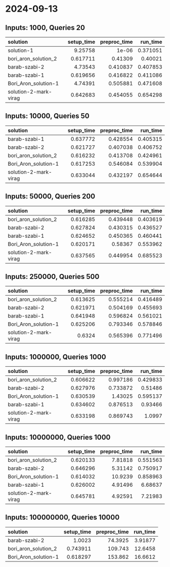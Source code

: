 # 2024-09-13

## Inputs: 1000, Queries 20

| solution              |   setup_time |   preproc_time |   run_time |
|:----------------------|-------------:|---------------:|-----------:|
| solution-1            |     9.25758  |       1e-06    |   0.371051 |
| bori_aron_solution_2  |     0.617711 |       0.41309  |   0.40021  |
| barab-szabi-2         |     4.73543  |       0.410837 |   0.407853 |
| barab-szabi-1         |     0.619656 |       0.416822 |   0.411086 |
| Bori_Aron_solution-1  |     4.74391  |       0.505881 |   0.471608 |
| solution-2-mark-virag |     0.642683 |       0.454055 |   0.654298 |

## Inputs: 10000, Queries 50

| solution              |   setup_time |   preproc_time |   run_time |
|:----------------------|-------------:|---------------:|-----------:|
| barab-szabi-1         |     0.637772 |       0.428554 |   0.405315 |
| barab-szabi-2         |     0.621727 |       0.407038 |   0.406752 |
| bori_aron_solution_2  |     0.616232 |       0.413708 |   0.424961 |
| Bori_Aron_solution-1  |     0.617253 |       0.546084 |   0.539904 |
| solution-2-mark-virag |     0.633044 |       0.432197 |   0.654644 |

## Inputs: 50000, Queries 200

| solution              |   setup_time |   preproc_time |   run_time |
|:----------------------|-------------:|---------------:|-----------:|
| bori_aron_solution_2  |     0.616285 |       0.439448 |   0.403619 |
| barab-szabi-2         |     0.627824 |       0.430315 |   0.436527 |
| barab-szabi-1         |     0.624652 |       0.450365 |   0.460441 |
| Bori_Aron_solution-1  |     0.620171 |       0.58367  |   0.553962 |
| solution-2-mark-virag |     0.637565 |       0.449954 |   0.685523 |

## Inputs: 250000, Queries 500

| solution              |   setup_time |   preproc_time |   run_time |
|:----------------------|-------------:|---------------:|-----------:|
| bori_aron_solution_2  |     0.613625 |       0.555214 |   0.416489 |
| barab-szabi-2         |     0.621971 |       0.504169 |   0.455693 |
| barab-szabi-1         |     0.641948 |       0.596824 |   0.561021 |
| Bori_Aron_solution-1  |     0.625206 |       0.793346 |   0.578846 |
| solution-2-mark-virag |     0.6324   |       0.565396 |   0.771496 |

## Inputs: 1000000, Queries 1000

| solution              |   setup_time |   preproc_time |   run_time |
|:----------------------|-------------:|---------------:|-----------:|
| bori_aron_solution_2  |     0.606622 |       0.997186 |   0.429833 |
| barab-szabi-2         |     0.627976 |       0.733872 |   0.51486  |
| Bori_Aron_solution-1  |     0.630539 |       1.43025  |   0.595137 |
| barab-szabi-1         |     0.634602 |       0.876513 |   0.93466  |
| solution-2-mark-virag |     0.633198 |       0.869743 |   1.0997   |

## Inputs: 10000000, Queries 1000

| solution              |   setup_time |   preproc_time |   run_time |
|:----------------------|-------------:|---------------:|-----------:|
| bori_aron_solution_2  |     0.620133 |        7.81818 |   0.551563 |
| barab-szabi-2         |     0.646296 |        5.31142 |   0.750917 |
| Bori_Aron_solution-1  |     0.614032 |       10.9239  |   0.858963 |
| barab-szabi-1         |     0.626002 |        4.91496 |   6.68637  |
| solution-2-mark-virag |     0.645781 |        4.92591 |   7.21983  |

## Inputs: 100000000, Queries 10000

| solution             |   setup_time |   preproc_time |   run_time |
|:---------------------|-------------:|---------------:|-----------:|
| barab-szabi-2        |     1.0023   |        74.3925 |    3.91877 |
| bori_aron_solution_2 |     0.743911 |       109.743  |   12.6458  |
| Bori_Aron_solution-1 |     0.618297 |       153.862  |   16.6612  |